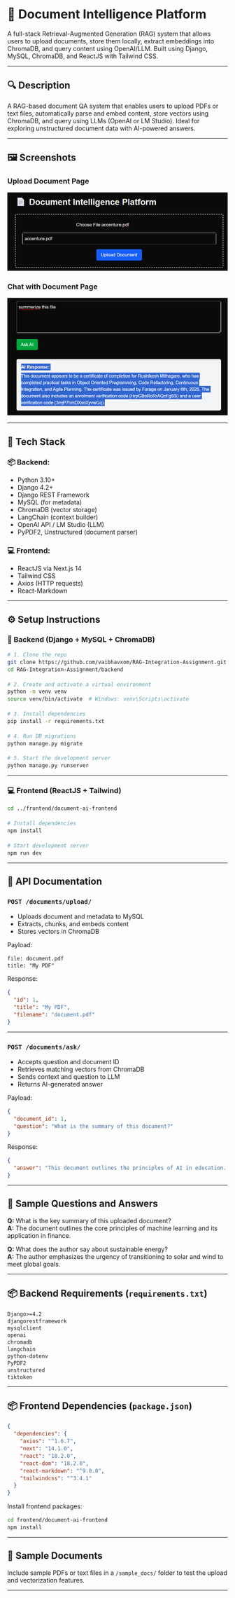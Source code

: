 
# 📄 Document Intelligence Platform

A full-stack Retrieval-Augmented Generation (RAG) system that allows users to upload documents, store them locally, extract embeddings into ChromaDB, and query content using OpenAI/LLM. Built using Django, MySQL, ChromaDB, and ReactJS with Tailwind CSS.

---

## 🔍 Description

A RAG-based document QA system that enables users to upload PDFs or text files, automatically parse and embed content, store vectors using ChromaDB, and query using LLMs (OpenAI or LM Studio). Ideal for exploring unstructured document data with AI-powered answers.

---

## 🖼️ Screenshots

### Upload Document Page  
![Upload Screenshot](./screenshot-1.png)

### Chat with Document Page  
![Chat Screenshot](./screenshot-2.png)

---

## 🧰 Tech Stack

### 📦 Backend:
- Python 3.10+
- Django 4.2+
- Django REST Framework
- MySQL (for metadata)
- ChromaDB (vector storage)
- LangChain (context builder)
- OpenAI API / LM Studio (LLM)
- PyPDF2, Unstructured (document parser)

### 💻 Frontend:
- ReactJS via Next.js 14
- Tailwind CSS
- Axios (HTTP requests)
- React-Markdown

---

## ⚙️ Setup Instructions

### 🧠 Backend (Django + MySQL + ChromaDB)

```bash
# 1. Clone the repo
git clone https://github.com/vaibhavxom/RAG-Integration-Assignment.git
cd RAG-Integration-Assignment/backend

# 2. Create and activate a virtual environment
python -m venv venv
source venv/bin/activate  # Windows: venv\Scripts\activate

# 3. Install dependencies
pip install -r requirements.txt

# 4. Run DB migrations
python manage.py migrate

# 5. Start the development server
python manage.py runserver
```

---

### 💻 Frontend (ReactJS + Tailwind)

```bash
cd ../frontend/document-ai-frontend

# Install dependencies
npm install

# Start development server
npm run dev
```

---

## 📡 API Documentation

### `POST /documents/upload/`  
- Uploads document and metadata to MySQL  
- Extracts, chunks, and embeds content  
- Stores vectors in ChromaDB  

Payload:
```form-data
file: document.pdf  
title: "My PDF"
```

Response:
```json
{
  "id": 1,
  "title": "My PDF",
  "filename": "document.pdf"
}
```

---

### `POST /documents/ask/`  
- Accepts question and document ID  
- Retrieves matching vectors from ChromaDB  
- Sends context and question to LLM  
- Returns AI-generated answer  

Payload:
```json
{
  "document_id": 1,
  "question": "What is the summary of this document?"
}
```

Response:
```json
{
  "answer": "This document outlines the principles of AI in education..."
}
```

---

## 💬 Sample Questions and Answers

**Q:** What is the key summary of this uploaded document?  
**A:** The document outlines the core principles of machine learning and its application in finance.

**Q:** What does the author say about sustainable energy?  
**A:** The author emphasizes the urgency of transitioning to solar and wind to meet global goals.

---

## 📦 Backend Requirements (`requirements.txt`)

```text
Django>=4.2
djangorestframework
mysqlclient
openai
chromadb
langchain
python-dotenv
PyPDF2
unstructured
tiktoken
```

---

## 📦 Frontend Dependencies (`package.json`)

```json
{
  "dependencies": {
    "axios": "^1.6.7",
    "next": "14.1.0",
    "react": "18.2.0",
    "react-dom": "18.2.0",
    "react-markdown": "^9.0.0",
    "tailwindcss": "^3.4.1"
  }
}
```

Install frontend packages:

```bash
cd frontend/document-ai-frontend
npm install
```

---

## 📁 Sample Documents

Include sample PDFs or text files in a `/sample_docs/` folder to test the upload and vectorization features.

---

